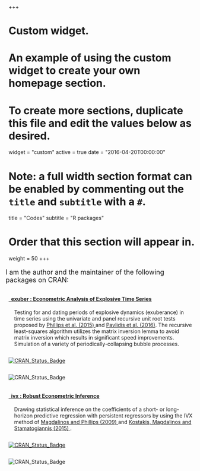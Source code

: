 +++
# Custom widget.
# An example of using the custom widget to create your own homepage section.
# To create more sections, duplicate this file and edit the values below as desired.
widget = "custom"
active = true
date = "2016-04-20T00:00:00"

# Note: a full width section format can be enabled by commenting out the `title` and `subtitle` with a `#`.
title = "Codes"
subtitle = "R packages"

# Order that this section will appear in.
weight = 50
+++

<p style = "font-size:18px;margin-left:-8px; margin-bottom: 2rem;"> 
  I am the author and the maintainer of the following packages on CRAN: 
</p>


<h4>
  <i class="fas fa-cube"></i>
  <a href = "https://kvasilopoulos.github.io/exuber/" target="_blank">
    &nbsp; exuber : Econometric Analysis of Explosive Time Series 
  </a>
</h4>

<div style = "padding-left:15px;">
  <p style = "font-size:14px;">
    Testing for and dating periods of explosive dynamics (exuberance) in time series 
    using the univariate and panel recursive unit root tests proposed by 
    <a href = "https://doi.org/10.1111/iere.12132" target= "_blank"> Phillips et al. (2015) </a>and  <a href = " https://doi.org/10.1007/s11146-015-9531-2" target="_blank"> Pavlidis et al. (2016)</a>. The recursive least-squares algorithm utilizes the matrix inversion lemma to avoid matrix inversion which results in significant speed improvements. Simulation of a variety of periodically-collapsing bubble processes.
  </p>
</div>

<div class="row">
  <div class="column">
    <p>
      <a href="https://cran.r-project.org/package=exuber" target="_blank">
        <img src="http://www.r-pkg.org/badges/version/exuber" alt="CRAN_Status_Badge" />
      </a>
    </p>
  </div>
  
  <div class="column">
    <p>
      <img src="https://cranlogs.r-pkg.org/badges/grand-total/exuber" alt="CRAN_Status_Badge" />
    </p>
  </div>
  
</div>


<h4> 
  <i class="fas fa-cube"></i> 
  <a href = "https://kvasilopoulos.github.io/ivx/" target="_blank">
    &nbsp; ivx : Robust Econometric Inference 
  </a>
</h4>

<div style = "padding-left:15px;">
  <p style = "font-size:14px;">
    Drawing statistical inference on the coefficients of a short- or long-horizon 
    predictive regression with persistent regressors by using the IVX method of 
    <a href="https://doi.org/10.1017/S0266466608090154" target="_blank"> Magdalinos and Phillips (2009) </a> and <a href="https://doi.org/10.1093/rfs/hhu139" target="_blank"> Kostakis, Magdalinos and Stamatogiannis (2015) </a>.
  </p>
</div>

<div class="row">
  <div class="column">
    <p>
      <a href="https://cran.r-project.org/package=ivx" target="_blank">
      <img src="http://www.r-pkg.org/badges/version/ivx" alt="CRAN_Status_Badge" /></a></p>
  </div>
  <div class="column">
    <p>
      <img src="https://cranlogs.r-pkg.org/badges/grand-total/ivx" alt="CRAN_Status_Badge" />
    </p>
  </div>
</div>



<!-- > Simulate a variety of periodically-collapsing bubble models. The estimation
> and simulation utilize the matrix inversion lemma from the recursive least squares
> algorithm, which results in a significant speed improvement. -->
